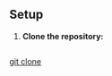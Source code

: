 ## Setup

1. **Clone the repository:**
   ```bash
 [  git clone ](https://github.com/Sukumarsawant/A-server-handling-bot-)
